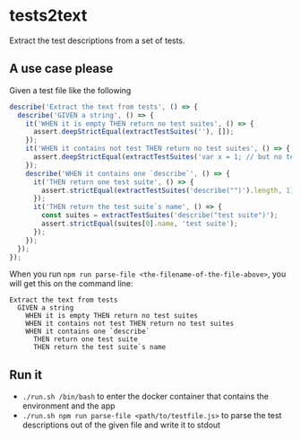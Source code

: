 # tests2text
Extract the test descriptions from a set of tests.

## A use case please

Given a test file like the following
```javascript
describe('Extract the text from tests', () => {
  describe('GIVEN a string', () => {
    it('WHEN it is empty THEN return no test suites', () => {
      assert.deepStrictEqual(extractTestSuites(''), []);
    });
    it('WHEN it contains not test THEN return no test suites', () => {
      assert.deepStrictEqual(extractTestSuites('var x = 1; // but no test'), []);
    });
    describe('WHEN it contains one `describe`', () => {
      it('THEN return one test suite', () => {
        assert.strictEqual(extractTestSuites('describe("")').length, 1);
      });
      it('THEN return the test suite`s name', () => {
        const suites = extractTestSuites('describe("test suite")');
        assert.strictEqual(suites[0].name, 'test suite');
      });
    });
  });
});
```
When you run `npm run parse-file <the-filename-of-the-file-above>`, you will get this on the
command line:
```text
Extract the text from tests
  GIVEN a string
    WHEN it is empty THEN return no test suites
    WHEN it contains not test THEN return no test suites
    WHEN it contains one `describe`
      THEN return one test suite
      THEN return the test suite`s name
```


## Run it
- `./run.sh /bin/bash` to enter the docker container that contains the environment and the app
- `./run.sh npm run parse-file <path/to/testfile.js>` to parse the test descriptions out of the given file and write it to stdout